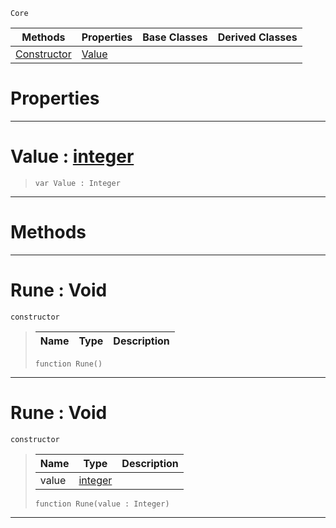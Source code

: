  `Core`

|Methods|Properties|Base Classes|Derived Classes|
|---|---|---|---|
|[ Constructor](rune.md#rune-void)|[ Value](rune.md#value-zilch-engine-docume)| | |


 #  Properties


---  
 #  Value : [integer](integer.md)

> 
> ``` lang=cpp, name=Nada
> var Value : Integer


---  
 #  Methods


---  
 #  Rune : Void

 `constructor`

> 
> |Name|Type|Description|
> |---|---|---|
> ``` lang=cpp, name=Nada
> function Rune()
> ``` 


---  
 #  Rune : Void

 `constructor`

> 
> |Name|Type|Description|
> |---|---|---|
> |value|[integer](integer.md)| |
> ``` lang=cpp, name=Nada
> function Rune(value : Integer)
> ``` 


---  
 

 